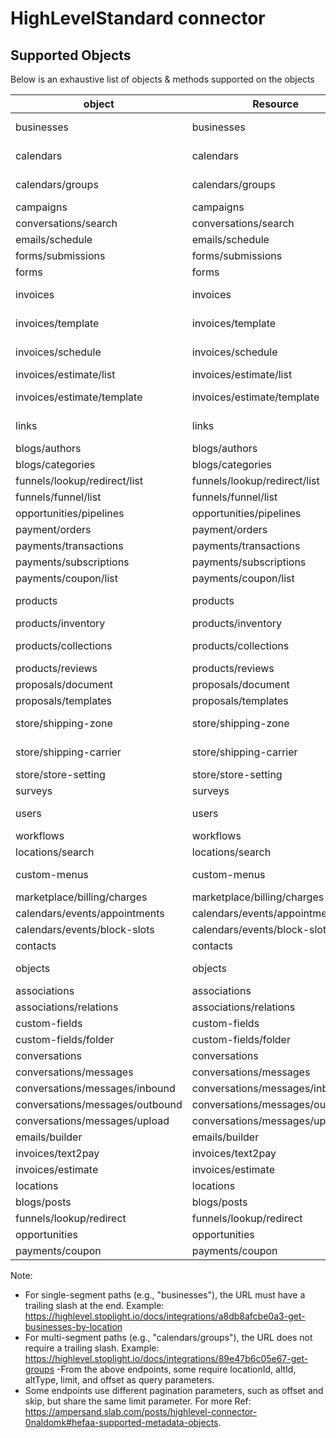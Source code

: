 # HighLevelStandard connector


## Supported Objects 
Below is an exhaustive list of objects & methods supported on the objects

| object                          | Resource                        | Method       |
| --------------------------------| --------------------------------| -------------|
| businesses                      | businesses                      | read, write  |
| calendars                       | calendars                       | read, write  |
| calendars/groups                | calendars/groups                | read, write  |
| campaigns                       | campaigns                       | read         |
| conversations/search            | conversations/search            | read         |
| emails/schedule                 | emails/schedule                 | read         |
| forms/submissions               | forms/submissions               | read         |
| forms                           | forms                           | read         |
| invoices                        | invoices                        | read, write  |
| invoices/template               | invoices/template               | read, write  |
| invoices/schedule               | invoices/schedule               | read, write  |
| invoices/estimate/list          | invoices/estimate/list          | read         |
| invoices/estimate/template      | invoices/estimate/template      | read, write  |
| links                           | links                           | read, write  |
| blogs/authors                   | blogs/authors                   | read         |
| blogs/categories                | blogs/categories                | read         |
| funnels/lookup/redirect/list    | funnels/lookup/redirect/list    | read         |
| funnels/funnel/list             | funnels/funnel/list             | read         |
| opportunities/pipelines         | opportunities/pipelines         | read         |
| payment/orders                  | payment/orders                  | read         |
| payments/transactions           | payments/transactions           | read         |
| payments/subscriptions          | payments/subscriptions          | read         |
| payments/coupon/list            | payments/coupon/list            | read         |
| products                        | products                        | read, write  |
| products/inventory              | products/inventory              | read         |
| products/collections            | products/collections            | read, write  |
| products/reviews                | products/reviews                | read         |
| proposals/document              | proposals/document              | read         |
| proposals/templates             | proposals/templates             | read         |
| store/shipping-zone             | store/shipping-zone             | read, write  |
| store/shipping-carrier          | store/shipping-carrier          | read, write  |
| store/store-setting             | store/store-setting             | read         |
| surveys                         | surveys                         | read         |
| users                           | users                           | read, write  |
| workflows                       | workflows                       | read         |
| locations/search                | locations/search                | read         |
| custom-menus                    | custom-menus                    | read, write  |
| marketplace/billing/charges     | marketplace/billing/charges     | read         |
| calendars/events/appointments   | calendars/events/appointments   | write        |
| calendars/events/block-slots    | calendars/events/block-slots    | write        |
| contacts                        | contacts                        | write        |
| objects                         | objects                         | read, write  |
| associations                    | associations                    | write        |
| associations/relations          | associations/relations          | write        |
| custom-fields                   | custom-fields                   | write        |
| custom-fields/folder            | custom-fields/folder            | write        |
| conversations                   | conversations                   | write        |
| conversations/messages          | conversations/messages          | write        |
| conversations/messages/inbound  | conversations/messages/inbound  | write        |
| conversations/messages/outbound | conversations/messages/outbound | write        |
| conversations/messages/upload   | conversations/messages/upload   | write        |
| emails/builder                  | emails/builder                  | write        |
| invoices/text2pay               | invoices/text2pay               | write        |
| invoices/estimate               | invoices/estimate               | write        |
| locations                       | locations                       | write        |
| blogs/posts                     | blogs/posts                     | write        |
| funnels/lookup/redirect         | funnels/lookup/redirect         | write        |
| opportunities                   | opportunities                   | write        |
| payments/coupon                 | payments/coupon                 | write        |

Note:
 - For single-segment paths (e.g., "businesses"), the URL must have a trailing slash at the end.
   Example: https://highlevel.stoplight.io/docs/integrations/a8db8afcbe0a3-get-businesses-by-location
 - For multi-segment paths (e.g., "calendars/groups"), the URL does not require a trailing slash.
   Example: https://highlevel.stoplight.io/docs/integrations/89e47b6c05e67-get-groups
 -From the above endpoints, some require locationId, altId, altType, limit, and offset as query parameters.
 - Some endpoints use different pagination parameters, such as offset and skip, but share the same limit parameter.
 For more Ref: https://ampersand.slab.com/posts/highlevel-connector-0naldomk#hefaa-supported-metadata-objects.
